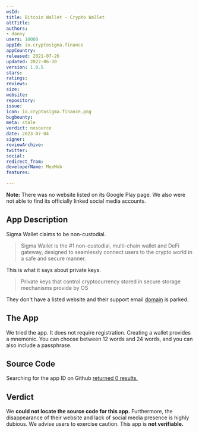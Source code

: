 ```yaml
---
wsId: 
title: Bitcoin Wallet - Crypto Wallet
altTitle: 
authors:
- danny
users: 10000
appId: io.cryptosigma.finance
appCountry: 
released: 2021-07-26
updated: 2022-06-30
version: 1.0.5
stars: 
ratings: 
reviews: 
size: 
website: 
repository: 
issue: 
icon: io.cryptosigma.finance.png
bugbounty: 
meta: stale
verdict: nosource
date: 2023-07-04
signer: 
reviewArchive: 
twitter: 
social: 
redirect_from: 
developerName: MeeMob
features: 

---
```


**Note:** There was no website listed on its Google Play page. We also were not able to find its officially linked social media accounts.

## App Description

Sigma Wallet claims to be non-custodial.

> Sigma Wallet is the #1 non-custodial, multi-chain wallet and DeFi gateway, designed to seamlessly connect users to the crypto world in a safe and secure manner.

This is what it says about private keys.

> Private keys that control cryptocurrency stored in secure storage mechanisms provide by OS

They don't have a listed website and their support email [domain](https://sigmanetwork.io) is parked.

## The App

We tried the app. It does not require registration. Creating a wallet provides a mnemonic. You can choose between 12 words and 24 words, and you can also include a passphrase.

## Source Code

Searching for the app ID on Github [returned 0 results.](https://github.com/search?q=io.cryptosigma.finance&type=code)

## Verdict

We **could not locate the source code for this app.** Furthermore, the disappearance of their website and lack of social media presence is highly dubious. We advise users to exercise caution. This app is **not verifiable.**
